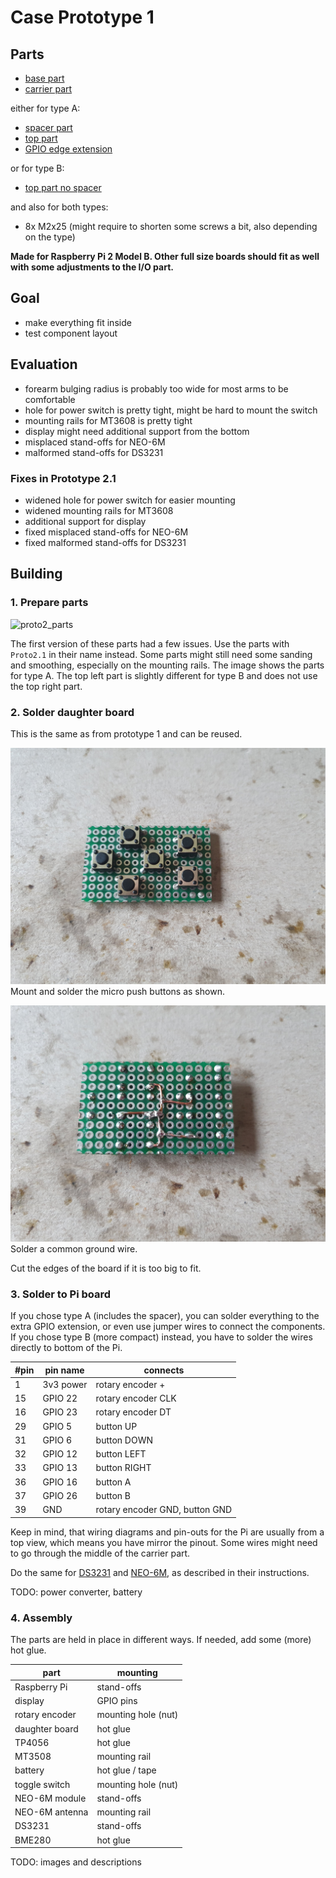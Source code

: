 Case Prototype 1
================

## Parts
* [base part](parts/Proto2.1-base.stl)
* [carrier part](parts/Proto2.1-carrier.stl)

either for type A:
* [spacer part](parts/Proto2-Proto2.1-spacer.stl)
* [top part](parts/Proto2.1-top.stl)
* [GPIO edge extension](https://wiki.52pi.com/index.php?title=EP-0121)

or for type B:
* [top part no spacer](/prototype2/parts/Proto2.1-top-no-spacer.stl)

and also for both types:
* 8x M2x25 (might require to shorten some screws a bit, also depending on the type)

**Made for Raspberry Pi 2 Model B. Other full size boards should fit as well with some adjustments to the I/O part.**

## Goal

* make everything fit inside
* test component layout

## Evaluation

* forearm bulging radius is probably too wide for most arms to be comfortable
* hole for power switch is pretty tight, might be hard to mount the switch
* mounting rails for MT3608 is pretty tight
* display might need additional support from the bottom
* misplaced stand-offs for NEO-6M
* malformed stand-offs for DS3231

### Fixes in Prototype 2.1

* widened hole for power switch for easier mounting
* widened mounting rails for MT3608
* additional support for display
* fixed misplaced stand-offs for NEO-6M
* fixed malformed stand-offs for DS3231

## Building

### 1. Prepare parts

![proto2_parts](proto2_parts.jpg)

The first version of these parts had a few issues. Use the parts with ``Proto2.1`` in their name instead. Some parts
might still need some sanding and smoothing, especially on the mounting rails.
The image shows the parts for type A. The top left part is slightly different for type B and does not use the top right
part.

### 2. Solder daughter board

This is the same as from prototype 1 and can be reused.

![proto1_1](../prototype1/proto1_1.jpg)
Mount and solder the micro push buttons as shown.

![proto1_2](../prototype1/proto1_2.jpg)
Solder a common ground wire.

Cut the edges of the board if it is too big to fit.

### 3. Solder to Pi board

If you chose type A (includes the spacer), you can solder everything to the extra GPIO extension, or even use jumper
wires to connect the components. If you chose type B (more compact) instead, you have to solder the wires directly to
bottom of the Pi.

| #pin | pin name  | connects                       |
|------|-----------|--------------------------------|
| 1    | 3v3 power | rotary encoder +               |
| 15   | GPIO 22   | rotary encoder CLK             |
| 16   | GPIO 23   | rotary encoder DT              |
| 29   | GPIO 5    | button UP                      |
| 31   | GPIO 6    | button DOWN                    |
| 32   | GPIO 12   | button LEFT                    |
| 33   | GPIO 13   | button RIGHT                   |
| 36   | GPIO 16   | button A                       |
| 37   | GPIO 26   | button B                       |
| 39   | GND       | rotary encoder GND, button GND |

Keep in mind, that wiring diagrams and pin-outs for the Pi are usually from a top view, which means you have mirror the
pinout. Some wires might need to go through the middle of the carrier part.

Do the same for [DS3231](../DS3231.md) and [NEO-6M](../NEO-6M.md), as described in their instructions.

TODO: power converter, battery

### 4. Assembly

The parts are held in place in different ways. If needed, add some (more) hot glue.

| part           | mounting            |
|----------------|---------------------|
| Raspberry Pi   | stand-offs          |
| display        | GPIO pins           |
| rotary encoder | mounting hole (nut) |
| daughter board | hot glue            |
| TP4056         | hot glue            |
| MT3508         | mounting rail       |
| battery        | hot glue / tape     |
| toggle switch  | mounting hole (nut) | 
| NEO-6M module  | stand-offs          |
| NEO-6M antenna | mounting rail       |
| DS3231         | stand-offs          |
| BME280         | hot glue            |

TODO: images and descriptions

